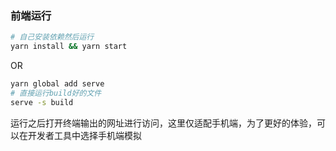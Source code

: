 ### 前端运行

```bash
# 自己安装依赖然后运行
yarn install && yarn start
```

OR

```bash
yarn global add serve
# 直接运行build好的文件
serve -s build
```

运行之后打开终端输出的网址进行访问，这里仅适配手机端，为了更好的体验，可以在开发者工具中选择手机端模拟


